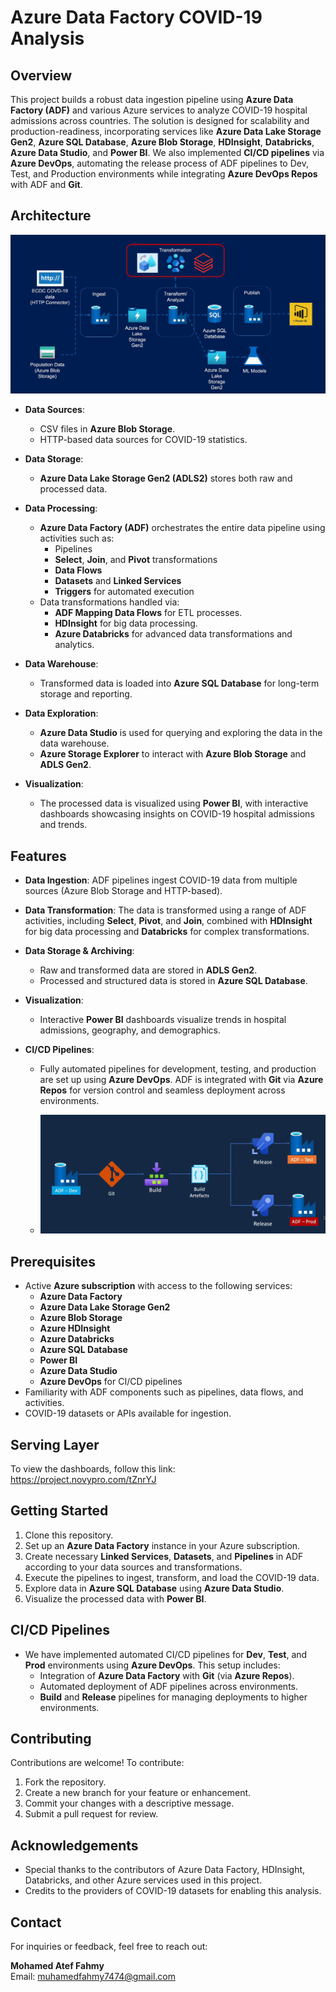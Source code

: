# Azure Data Factory COVID-19 Analysis

## Overview
This project builds a robust data ingestion pipeline using **Azure Data Factory (ADF)** and various Azure services to analyze COVID-19 hospital admissions across countries. The solution is designed for scalability and production-readiness, incorporating services like **Azure Data Lake Storage Gen2**, **Azure SQL Database**, **Azure Blob Storage**, **HDInsight**, **Databricks**, **Azure Data Studio**, and **Power BI**. We also implemented **CI/CD pipelines** via **Azure DevOps**, automating the release process of ADF pipelines to Dev, Test, and Production environments while integrating **Azure DevOps Repos** with ADF and **Git**.

## Architecture

![System Architecture](https://github.com/Muhammadatef/Covid-19-Analysis-Using-Azure/blob/main/images/architecture.png)  

- **Data Sources**: 
  - CSV files in **Azure Blob Storage**.
  - HTTP-based data sources for COVID-19 statistics.

- **Data Storage**: 
  - **Azure Data Lake Storage Gen2 (ADLS2)** stores both raw and processed data.

- **Data Processing**: 
  - **Azure Data Factory (ADF)** orchestrates the entire data pipeline using activities such as:
    - Pipelines
    - **Select**, **Join**, and **Pivot** transformations
    - **Data Flows**
    - **Datasets** and **Linked Services**
    - **Triggers** for automated execution
  - Data transformations handled via:
    - **ADF Mapping Data Flows** for ETL processes.
    - **HDInsight** for big data processing.
    - **Azure Databricks** for advanced data transformations and analytics.

- **Data Warehouse**: 
  - Transformed data is loaded into **Azure SQL Database** for long-term storage and reporting.

- **Data Exploration**: 
  - **Azure Data Studio** is used for querying and exploring the data in the data warehouse.
  - **Azure Storage Explorer** to interact with **Azure Blob Storage** and **ADLS Gen2**.

- **Visualization**: 
  - The processed data is visualized using **Power BI**, with interactive dashboards showcasing insights on COVID-19 hospital admissions and trends.

## Features

- **Data Ingestion**: ADF pipelines ingest COVID-19 data from multiple sources (Azure Blob Storage and HTTP-based).
  
- **Data Transformation**: The data is transformed using a range of ADF activities, including **Select**, **Pivot**, and **Join**, combined with **HDInsight** for big data processing and **Databricks** for complex transformations.

- **Data Storage & Archiving**: 
  - Raw and transformed data are stored in **ADLS Gen2**.
  - Processed and structured data is stored in **Azure SQL Database**.

- **Visualization**: 
  - Interactive **Power BI** dashboards visualize trends in hospital admissions, geography, and demographics.

- **CI/CD Pipelines**: 
  - Fully automated pipelines for development, testing, and production are set up using **Azure DevOps**. ADF is integrated with **Git** via **Azure Repos** for version control and seamless deployment across environments.
 
  - ![CI/CD Architecture](https://github.com/Muhammadatef/Covid-19-Analysis-Using-Azure/blob/master/images/cicd.png)


## Prerequisites

- Active **Azure subscription** with access to the following services:
  - **Azure Data Factory**
  - **Azure Data Lake Storage Gen2**
  - **Azure Blob Storage**
  - **Azure HDInsight**
  - **Azure Databricks**
  - **Azure SQL Database**
  - **Power BI**
  - **Azure Data Studio**
  - **Azure DevOps** for CI/CD pipelines
- Familiarity with ADF components such as pipelines, data flows, and activities.
- COVID-19 datasets or APIs available for ingestion.

## Serving Layer

To view the dashboards, follow this link:  
 https://project.novypro.com/tZnrYJ
 
 
 
## Getting Started

1. Clone this repository.
2. Set up an **Azure Data Factory** instance in your Azure subscription.
3. Create necessary **Linked Services**, **Datasets**, and **Pipelines** in ADF according to your data sources and transformations.
4. Execute the pipelines to ingest, transform, and load the COVID-19 data.
5. Explore data in **Azure SQL Database** using **Azure Data Studio**.
6. Visualize the processed data with **Power BI**.

## CI/CD Pipelines

- We have implemented automated CI/CD pipelines for **Dev**, **Test**, and **Prod** environments using **Azure DevOps**. This setup includes:
  - Integration of **Azure Data Factory** with **Git** (via **Azure Repos**).
  - Automated deployment of ADF pipelines across environments.
  - **Build** and **Release** pipelines for managing deployments to higher environments.

## Contributing

Contributions are welcome! To contribute:

1. Fork the repository.
2. Create a new branch for your feature or enhancement.
3. Commit your changes with a descriptive message.
4. Submit a pull request for review.

## Acknowledgements

- Special thanks to the contributors of Azure Data Factory, HDInsight, Databricks, and other Azure services used in this project.
- Credits to the providers of COVID-19 datasets for enabling this analysis.

## Contact

For inquiries or feedback, feel free to reach out:

**Mohamed Atef Fahmy**  
Email: [muhamedfahmy7474@gmail.com](mailto:muhamedfahmy7474@gmail.com)


